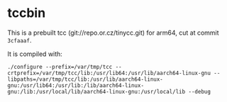 # tccbin

This is a prebuilt tcc (git://repo.or.cz/tinycc.git) for arm64, cut at commit `3cfaaaf`.

It is compiled with:
```shell
./configure --prefix=/var/tmp/tcc --crtprefix=/var/tmp/tcc/lib:/usr/lib64:/usr/lib/aarch64-linux-gnu --libpaths=/var/tmp/tcc/lib:/usr/lib/aarch64-linux-gnu:/usr/lib64:/usr/lib:/lib/aarch64-linux-gnu:/lib:/usr/local/lib/aarch64-linux-gnu:/usr/local/lib --debug
```
